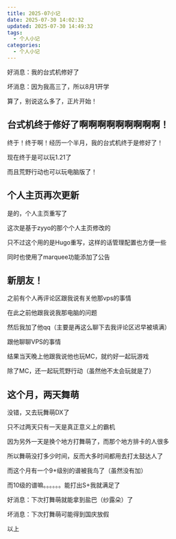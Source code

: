 ```yaml
---
title: 2025-07小记
date: 2025-07-30 14:02:32
updated: 2025-07-30 14:49:32
tags:
  - 个人小记
categories:
  - 个人小记
---
```


好消息：我的台式机修好了

坏消息：因为我高三了，所以8月1开学

算了，别说这么多了，正片开始！

## 台式机终于修好了啊啊啊啊啊啊啊啊啊！

终于！终于啊！经历一个半月，我的台式机终于是修好了！

现在终于是可以玩1.21了

而且荒野行动也可以玩电脑版了！

## 个人主页再次更新

是的，个人主页重写了

这次是基于zyyo的那个个人主页修改的

只不过这个用的是Hugo重写，这样的话管理配置也方便一些

同时也<psw>使用了marquee功能</psw>添加了公告

## 新朋友！

之前有个人再评论区跟我说有关他那vps的事情

在此之前他跟我说我那电脑的问题

然后我加了他qq<psw>（主要是再这么聊下去我评论区迟早被填满）</psw>

跟他聊聊VPS的事情

结果当天晚上他跟我说他也玩MC，就约好一起玩游戏

除了MC，还一起玩荒野行动<psw>（虽然他不太会玩就是了）</psw>

## 这个月，两天舞萌

没错，又去玩舞萌DX了

只不过两天只有一天是真正意义上的霸机

因为另外一天是换个地方打舞萌了，而那个地方排卡的人很多

所以舞萌没打多少时间<psw>，反而大多时间都用去打太鼓达人了</psw>

而这个月有一个9+级别的谱被我鸟了（虽然没有加）

而10级的谱嘛。。。。。。能打出S+我就满足了

好消息：下次打舞萌就能拿到盐巴（纱露朵）了

坏消息：下次打舞萌可能得到国庆放假



以上